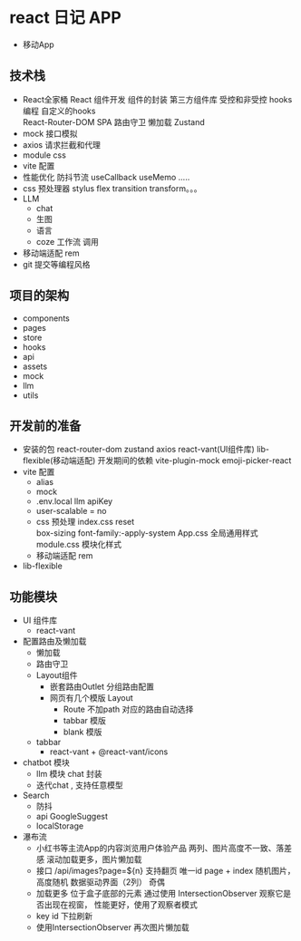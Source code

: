 # react 日记 APP 
- 移动App 

## 技术栈
- React全家桶
    React 组件开发
    组件的封装 
    第三方组件库 
    受控和非受控
    hooks编程 自定义的hooks  
    React-Router-DOM
        SPA
        路由守卫
        懒加载
    Zustand
- mock 接口模拟
- axios 请求拦截和代理
- module css
- vite 配置
- 性能优化
    防抖节流
    useCallback useMemo .....
- css 预处理器  stylus 
    flex transition transform。。。
- LLM
    - chat
    - 生图
    - 语言
    - coze 工作流 调用
- 移动端适配
    rem 
- git 提交等编程风格 
## 项目的架构
- components
- pages
- store
- hooks
- api
- assets
- mock
- llm
- utils

## 开发前的准备 
- 安装的包
    react-router-dom zustand axios 
     react-vant(UI组件库) lib-flexible(移动端适配)
    开发期间的依赖
    vite-plugin-mock 
    emoji-picker-react
- vite 配置
    - alias 
    - mock 
    - .env.local
    llm apiKey 
    - user-scalable = no
    - css 预处理
        index.css reset  
        box-sizing  font-family:-apply-system
        App.css  全局通用样式 
        module.css 模块化样式 
    - 移动端适配 rem 
- lib-flexible

## 功能模块
- UI 组件库 
    - react-vant  
- 配置路由及懒加载 
    - 懒加载
    - 路由守卫
    - Layout组件 
        - 嵌套路由Outlet 分组路由配置
        - 网页有几个模版 Layout 
            - Route 不加path 对应的路由自动选择
            - tabbar 模版
            - blank 模版
    - tabbar
        - react-vant + @react-vant/icons
- chatbot 模块
    - llm 模块 chat 封装
    - 迭代chat , 支持任意模型 
- Search
    - 防抖
    - api 
        GoogleSuggest
    - localStorage
- 瀑布流 
    - 小红书等主流App的内容浏览用户体验产品
        两列、图片高度不一致、落差感
        滚动加载更多，图片懒加载
    - 接口
        /api/images?page=${n} 支持翻页
        唯一id  page + index 
        随机图片， 高度随机
    数据驱动界面（2列） 奇偶
    - 加载更多 位于盒子底部的元素 通过使用 IntersectionObserver
    观察它是否出现在视窗， 性能更好，使用了观察者模式
    - key  id 下拉刷新
    - 使用IntersectionObserver 再次图片懒加载 
